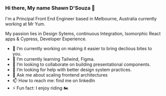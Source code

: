 ### Hi there, My name Shawn D'Souza 👋


I'm a Principal Front End Engineer based in Melbourne, Australia currently working at Mr Yum.

My passion lies in Design Sytems, continuous Integration, Isomorphic React apps & Cypress, Developer Experience.


- 🔭 I’m currently working on making it easier to bring declious bites to you.
- 🌱 I’m currently learning Tailwind, Figma.
- 👯 I’m looking to collaborate on building presentational components.
- 🤔 I’m looking for help with better design system practices.
- 💬 Ask me about scaling frontend architectures
- 📫 How to reach me: find me on linkedIn
- ⚡ Fun fact: I enjoy riding 🏍
